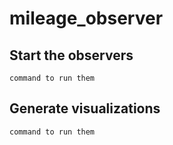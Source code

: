 # mileage_observer
## Start the observers
 
`command to run them`

## Generate visualizations 
`command to run them`

